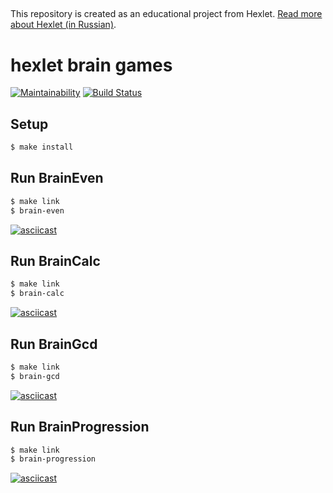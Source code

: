 ##

This repository is created as an educational project from Hexlet. [Read more about Hexlet (in Russian)](https://ru.hexlet.io/pages/about?utm_source=github&utm_medium=link&utm_campaign=nodejs-package).
##

# hexlet brain games
[![Maintainability](https://api.codeclimate.com/v1/badges/a99a88d28ad37a79dbf6/maintainability)](https://codeclimate.com/github/codeclimate/codeclimate/maintainability)
[![Build Status](https://travis-ci.com/Vernat/frontend-project-lvl1.svg?branch=master)](https://travis-ci.com/Vernat/frontend-project-lvl1)


## Setup

```sh
$ make install
```

## Run BrainEven

```sh
$ make link
$ brain-even
```
[![asciicast](https://asciinema.org/a/nlQCN4kqWGYusQudqBIZZTzYq.svg)](https://asciinema.org/a/nlQCN4kqWGYusQudqBIZZTzYq)


## Run BrainCalc

```sh
$ make link
$ brain-calc
```
[![asciicast](https://asciinema.org/a/Em84m2EPiKD0yokqDUSJTqnAW.svg)](https://asciinema.org/a/Em84m2EPiKD0yokqDUSJTqnAW)


## Run BrainGcd

```sh
$ make link
$ brain-gcd
```
[![asciicast](https://asciinema.org/a/BGyNw6reC7bGjNBBg3moxM8Fs.svg)](https://asciinema.org/a/BGyNw6reC7bGjNBBg3moxM8Fs)

## Run BrainProgression

```sh
$ make link
$ brain-progression
```
[![asciicast](https://asciinema.org/a/M3LXXSzHfZKIHFNMLSGlM6Uhg.svg)](https://asciinema.org/a/M3LXXSzHfZKIHFNMLSGlM6Uhg)